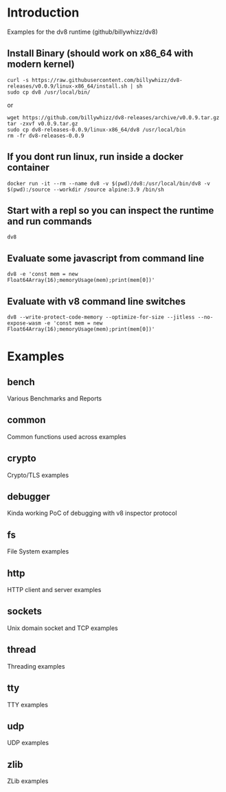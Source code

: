 # Introduction

Examples for the dv8 runtime (github/billywhizz/dv8)

## Install Binary (should work on x86_64 with modern kernel)
```
curl -s https://raw.githubusercontent.com/billywhizz/dv8-releases/v0.0.9/linux-x86_64/install.sh | sh
sudo cp dv8 /usr/local/bin/
```
or
```
wget https://github.com/billywhizz/dv8-releases/archive/v0.0.9.tar.gz
tar -zxvf v0.0.9.tar.gz
sudo cp dv8-releases-0.0.9/linux-x86_64/dv8 /usr/local/bin
rm -fr dv8-releases-0.0.9
```

## If you dont run linux, run inside a docker container
```
docker run -it --rm --name dv8 -v $(pwd)/dv8:/usr/local/bin/dv8 -v $(pwd):/source --workdir /source alpine:3.9 /bin/sh
```

## Start with a repl so you can inspect the runtime and run commands
```
dv8
```

## Evaluate some javascript from command line
```
dv8 -e 'const mem = new Float64Array(16);memoryUsage(mem);print(mem[0])'
```

## Evaluate with v8 command line switches
```
dv8 --write-protect-code-memory --optimize-for-size --jitless --no-expose-wasm -e 'const mem = new Float64Array(16);memoryUsage(mem);print(mem[0])'
```

# Examples

## bench

Various Benchmarks and Reports

## common

Common functions used across examples

## crypto

Crypto/TLS examples

## debugger

Kinda working PoC of debugging with v8 inspector protocol

## fs

File System examples

## http

HTTP client and server examples

## sockets

Unix domain socket and TCP examples

## thread

Threading examples

## tty

TTY examples

## udp

UDP examples

## zlib

ZLib examples